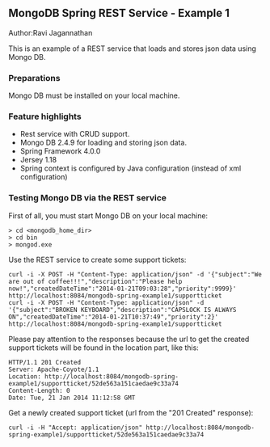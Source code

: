 ## MongoDB Spring REST Service - Example 1
Author:Ravi Jagannathan

This is an example of a REST service that loads and stores json data using Mongo DB. 

### Preparations
Mongo DB must be installed on your local machine. 
### Feature highlights
- Rest service with CRUD support.
- Mongo DB 2.4.9 for loading and storing json data.
- Spring Framework 4.0.0
- Jersey 1.18
- Spring context is configured by Java configuration (instead of xml configuration)

### Testing Mongo DB via the REST service

First of all, you must start Mongo DB on your local machine:

```
> cd <mongodb_home_dir>
> cd bin
> mongod.exe
```

Use the REST service to create some support tickets:

```
curl -i -X POST -H "Content-Type: application/json" -d '{"subject":"We are out of coffee!!!","description":"Please help now!","createdDateTime":"2014-01-21T09:03:28","priority":9999}' http://localhost:8084/mongodb-spring-example1/supportticket
curl -i -X POST -H "Content-Type: application/json" -d '{"subject":"BROKEN KEYBOARD","description":"CAPSLOCK IS ALWAYS ON","createdDateTime":"2014-01-21T10:37:49","priority":2}' http://localhost:8084/mongodb-spring-example1/supportticket
```
Please pay attention to the responses because the url to get the created support tickets
will be found in the location part, like this:
```
HTTP/1.1 201 Created
Server: Apache-Coyote/1.1
Location: http://localhost:8084/mongodb-spring-example1/supportticket/52de563a151caedae9c33a74
Content-Length: 0
Date: Tue, 21 Jan 2014 11:12:58 GMT
```

Get a newly created support ticket (url from the "201 Created" response):

```
curl -i -H "Accept: application/json" http://localhost:8084/mongodb-spring-example1/supportticket/52de563a151caedae9c33a74
```

